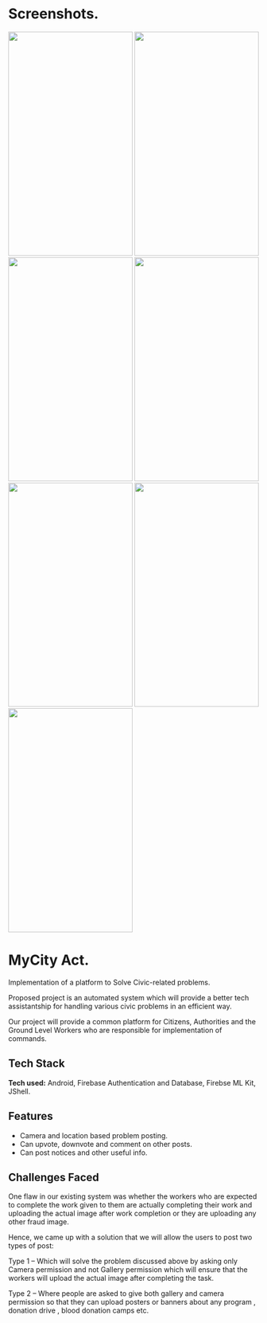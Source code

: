 # Screenshots.
<img src="https://user-images.githubusercontent.com/88244333/142719535-8f10f32d-da4c-42dd-b8b2-ee53cf724edc.jpeg" width="250" height="450"> <img src="https://user-images.githubusercontent.com/88244333/142719586-3f5cd352-a3bf-46df-8376-ef79b182cf31.jpeg" width="250" height="450"> <img src="https://user-images.githubusercontent.com/88244333/142719588-0ba75a2c-cfd3-4762-bb5b-6be7b0955d5d.jpeg" width="250" height="450"> <img src="https://user-images.githubusercontent.com/88244333/142719590-d4e876be-9322-4e26-8ab8-848d38411c8f.jpeg" width="250" height="450"> <img src="https://user-images.githubusercontent.com/88244333/142719592-2c2d8972-9077-4121-9f89-54b0378194e0.jpeg" width="250" height="450"> <img src="https://user-images.githubusercontent.com/88244333/142719596-1b247ca6-4f82-45ba-be12-cd5f5bc8436f.jpeg" width="250" height="450"> <img src="https://user-images.githubusercontent.com/88244333/142719598-0ca61203-727b-4efd-87e3-4f7a02cfded3.jpeg" width="250" height="450">





# MyCity Act.

Implementation of a platform to Solve Civic-related problems.

Proposed project is an automated system which will provide a better tech assistantship for handling various civic problems in an efficient way. 

Our project will provide a common platform for Citizens, Authorities and the Ground Level Workers who are responsible for implementation of commands.


## Tech Stack

**Tech used:** Android, Firebase Authentication and Database, Firebse ML Kit, JShell.




## Features

- Camera and location based problem posting.
- Can upvote, downvote and comment on other posts.
- Can post notices and other useful info.



## Challenges Faced

One flaw in our existing system was whether the workers who are expected to complete the work given to them are actually completing their work and uploading the actual image after work completion or they are uploading any other fraud image.

Hence, we came up with a solution that we will allow the users to post two types of post:

Type 1 – Which will solve the problem discussed above by asking only Camera permission and not Gallery permission which will ensure that the workers will upload the actual image after completing the task.

Type 2 – Where people are asked to give both gallery and camera permission so that they can upload posters or banners about any program , donation drive , blood donation camps etc.
